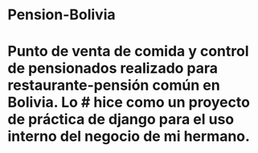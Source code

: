 # Pension-Bolivia
# Punto de venta de comida y control de pensionados realizado para restaurante-pensión común en Bolivia. Lo # hice como un proyecto de práctica de django para el uso interno del negocio de mi hermano.

